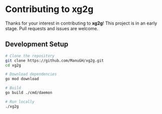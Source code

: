 # Contributing to xg2g

Thanks for your interest in contributing to **xg2g**!
This project is in an early stage. Pull requests and issues are welcome.

## Development Setup

```bash
# Clone the repository
git clone https://github.com/ManuGH/xg2g.git
cd xg2g

# Download dependencies
go mod download

# Build
go build ./cmd/daemon

# Run locally
./xg2g
```
